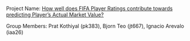 Project Name: [How well does FIFA Player Ratings contribute towards predicting Player’s Actual Market Value?](https://github.com/kothiyalp15/ORIE-5741-Ecommerce)

Group Members: Prat Kothiyal (pk383), Bjorn Teo (jt667), Ignacio Arevalo (iaa26)

